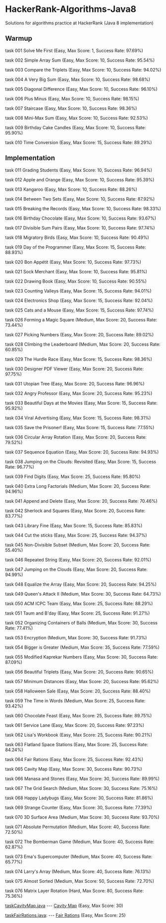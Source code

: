 # HackerRank-Algorithms-Java8
Solutions for algorithms practice at HackerRank (Java 8 implementation)

## Warmup

task 001	Solve Me First (Easy, Max Score: 1, Success Rate: 97.69%)

task 002	Simple Array Sum (Easy, Max Score: 10, Success Rate: 95.54%)

task 003	Compare the Triplets (Easy, Max Score: 10, Success Rate: 94.02%)

task 004	A Very Big Sum (Easy, Max Score: 10, Success Rate: 98.68%)

task 005	Diagonal Difference (Easy, Max Score: 10, Success Rate: 96.10%)

task 006	Plus Minus (Easy, Max Score: 10, Success Rate: 98.15%)

task 007	Staircase (Easy, Max Score: 10, Success Rate: 98.36%)

task 008	Mini-Max Sum (Easy, Max Score: 10, Success Rate: 92.53%)

task 009	Birthday Cake Candles (Easy, Max Score: 10, Success Rate: 95.90%)

task 010	Time Conversion (Easy, Max Score: 15, Success Rate: 89.29%)

## Implementation

task 011	Grading Students (Easy, Max Score: 10, Success Rate: 96.94%)

task 012	Apple and Orange (Easy, Max Score: 10, Success Rate: 95.39%)

task 013	Kangaroo (Easy, Max Score: 10, Success Rate: 88.26%)

task 014	Between Two Sets (Easy, Max Score: 10, Success Rate: 87.92%)

task 015	Breaking the Records (Easy, Max Score: 10, Success Rate: 98.33%)

task 016	Birthday Chocolate (Easy, Max Score: 10, Success Rate: 93.67%)

task 017	Divisible Sum Pairs (Easy, Max Score: 10, Success Rate: 97.74%)

task 018	Migratory Birds (Easy, Max Score: 10, Success Rate: 90.49%)

task 019	Day of the Programmer (Easy, Max Score: 15, Success Rate: 88.93%)

task 020	Bon Appétit (Easy, Max Score: 10, Success Rate: 97.73%)

task 021	Sock Merchant (Easy, Max Score: 10, Success Rate: 95.81%)

task 022	Drawing Book (Easy, Max Score: 10, Success Rate: 90.55%)

task 023	Counting Valleys (Easy, Max Score: 15, Success Rate: 94.01%)

task 024	Electronics Shop (Easy, Max Score: 15, Success Rate: 92.04%)

task 025	Cats and a Mouse (Easy, Max Score: 15, Success Rate: 97.74%)

task 026	Forming a Magic Square (Medium, Max Score: 20, Success Rate: 73.44%)

task 027	Picking Numbers (Easy, Max Score: 20, Success Rate: 89.02%)

task 028	Climbing the Leaderboard (Medium, Max Score: 20, Success Rate: 60.85%)

task 029	The Hurdle Race (Easy, Max Score: 15, Success Rate: 98.36%)

task 030	Designer PDF Viewer (Easy, Max Score: 20, Success Rate: 97.75%)

task 031	Utopian Tree (Easy, Max Score: 20, Success Rate: 96.96%)

task 032	Angry Professor (Easy, Max Score: 20, Success Rate: 95.23%)

task 033	Beautiful Days at the Movies (Easy, Max Score: 15, Success Rate: 95.92%)

task 034	Viral Advertising (Easy, Max Score: 15, Success Rate: 98.31%)

task 035	Save the Prisoner! (Easy, Max Score: 15, Success Rate: 77.55%)

task 036	Circular Array Rotation (Easy, Max Score: 20, Success Rate: 79.52%)

task 037	Sequence Equation (Easy, Max Score: 20, Success Rate: 94.93%)

task 038	Jumping on the Clouds: Revisited (Easy, Max Score: 15, Success Rate: 96.77%)

task 039	Find Digits (Easy, Max Score: 25, Success Rate: 95.80%)

task 040	Extra Long Factorials (Medium, Max Score: 20, Success Rate: 94.96%)

task 041	Append and Delete (Easy, Max Score: 20, Success Rate: 70.46%)

task 042	Sherlock and Squares (Easy, Max Score: 20, Success Rate: 83.77%)

task 043	Library Fine (Easy, Max Score: 15, Success Rate: 85.83%)

task 044	Cut the sticks (Easy, Max Score: 25, Success Rate: 94.37%)

task 045	Non-Divisible Subset (Medium, Max Score: 20, Success Rate: 55.40%)

task 046	Repeated String (Easy, Max Score: 20, Success Rate: 92.01%)

task 047	Jumping on the Clouds (Easy, Max Score: 20, Success Rate: 94.99%)

task 048	Equalize the Array (Easy, Max Score: 20, Success Rate: 94.25%)

task 049	Queen's Attack II (Medium, Max Score: 30, Success Rate: 64.73%)

task 050	ACM ICPC Team (Easy, Max Score: 25, Success Rate: 88.29%)

task 051	Taum and B'day (Easy, Max Score: 25, Success Rate: 91.27%)

task 052	Organizing Containers of Balls (Medium, Max Score: 30, Success Rate: 77.41%)

task 053	Encryption (Medium, Max Score: 30, Success Rate: 91.73%)

task 054	Bigger is Greater (Medium, Max Score: 35, Success Rate: 77.59%)

task 055	Modified Kaprekar Numbers (Easy, Max Score: 30, Success Rate: 87.09%)

task 056	Beautiful Triplets (Easy, Max Score: 20, Success Rate: 90.65%)

task 057	Minimum Distances (Easy, Max Score: 20, Success Rate: 95.62%)

task 058	Halloween Sale (Easy, Max Score: 20, Success Rate: 88.40%)

task 059	The Time in Words (Medium, Max Score: 25, Success Rate: 93.42%)

task 060	Chocolate Feast (Easy, Max Score: 25, Success Rate: 89.75%)

task 061	Service Lane (Easy, Max Score: 20, Success Rate: 97.23%)

task 062	Lisa's Workbook (Easy, Max Score: 25, Success Rate: 90.21%)

task 063	Flatland Space Stations (Easy, Max Score: 25, Success Rate: 84.24%)

task 064	Fair Rations (Easy, Max Score: 25, Success Rate: 92.43%)

task 065	Cavity Map (Easy, Max Score: 30, Success Rate: 90.73%)

task 066	Manasa and Stones (Easy, Max Score: 30, Success Rate: 89.99%)

task 067	The Grid Search (Medium, Max Score: 30, Success Rate: 75.16%)

task 068	Happy Ladybugs (Easy, Max Score: 30, Success Rate: 81.86%)

task 069	Strange Counter (Easy, Max Score: 30, Success Rate: 77.39%)

task 070	3D Surface Area (Medium, Max Score: 30, Success Rate: 93.70%)

task 071	Absolute Permutation (Medium, Max Score: 40, Success Rate: 72.50%)

task 072	The Bomberman Game (Medium, Max Score: 40, Success Rate: 62.87%)

task 073	Ema's Supercomputer (Medium, Max Score: 40, Success Rate: 65.77%)

task 074	Larry's Array (Medium, Max Score: 40, Success Rate: 76.13%)

task 075	Almost Sorted (Medium, Max Score: 50, Success Rate: 72.70%)

task 076	Matrix Layer Rotation (Hard, Max Score: 80, Success Rate: 75.36%)

[taskCavityMap.java](taskCavityMap.java) --- [Cavity Map](https://www.hackerrank.com/challenges/cavity-map/problem) (Easy, Max Score: 30)

[taskFairRations.java](taskFairRations.java): --- [Fair Rations](https://www.hackerrank.com/challenges/fair-rations/problem) (Easy, Max Score: 25)
